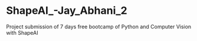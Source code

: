 # ShapeAI_-Jay_Abhani_2
Project submission of 7 days free bootcamp of Python and Computer Vision with ShapeAI
